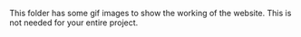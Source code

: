 This folder has some gif images to show the working of the website. This is not needed for your entire project. 
